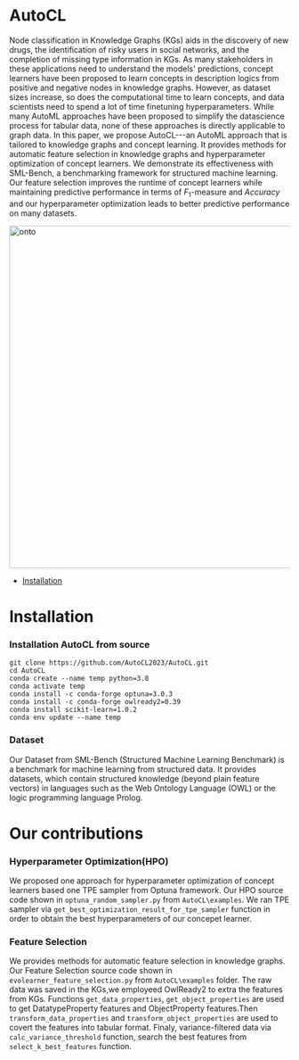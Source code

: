 # AutoCL

Node classification in Knowledge Graphs (KGs) aids in the discovery of new drugs, the identification of risky users in social networks, and the completion of missing type information in KGs. As many stakeholders in these applications need to understand the models' predictions, concept learners have been proposed to learn concepts in description logics from positive and negative nodes in knowledge graphs. However, as dataset sizes increase, so does the computational time to learn concepts, and data scientists need to spend a lot of time finetuning hyperparameters. While many AutoML approaches have been proposed to simplify the datascience process for tabular data, none of these approaches is directly applicable to graph data. In this paper, we propose AutoCL---an AutoML approach that is tailored to knowledge graphs and concept learning. It provides methods for automatic feature selection in knowledge graphs and hyperparameter optimization of concept learners. We demonstrate its effectiveness with SML-Bench, a benchmarking framework for structured machine learning. Our feature selection improves the runtime of concept learners while maintaining predictive performance in terms of $F_1$-measure and $Accuracy$ and our hyperparameter optimization leads to better predictive performance on many datasets.


<img width="614" alt="onto" src="https://user-images.githubusercontent.com/123487952/215816088-242fbf1e-3cb8-4956-b65b-8bfa1c34868f.png">


- [Installation](#installation)

# Installation

### Installation AutoCL from source

```shell
git clone https://github.com/AutoCL2023/AutoCL.git
cd AutoCL
conda create --name temp python=3.8
conda activate temp
conda install -c conda-forge optuna=3.0.3
conda install -c conda-forge owlready2=0.39
conda install scikit-learn=1.0.2
conda env update --name temp
```
### Dataset
Our Dataset from SML-Bench (Structured Machine Learning Benchmark) is a benchmark for machine learning from structured data. It provides datasets, which contain structured knowledge (beyond plain feature vectors) in languages such as the Web Ontology Language (OWL) or the logic programming language Prolog. 

# Our contributions

### Hyperparameter Optimization(HPO)
We proposed one approach for hyperparameter optimization of concept learners based one TPE sampler from Optuna framework.
Our HPO source code shown in ``` optuna_random_sampler.py ``` from ``` AutoCL\examples ```.
We ran TPE sampler via ``` get_best_optimization_result_for_tpe_sampler ``` function in order to obtain the best hyperparameters of our concepet learner.


### Feature Selection
We provides methods for automatic feature selection in knowledge graphs.
Our Feature Selection source code shown in ``` evolearner_feature_selection.py ``` from ``` AutoCL\examples ``` folder.
The raw data was saved in the KGs,we employeed OwlReady2 to extra the features from KGs. Functions ```get_data_properties```, ```get_object_properties``` are used to get DatatypeProperty features and ObjectProperty features.Then ```transform_data_properties``` and ```transform_object_properties``` are used to covert the features into tabular format.
Finaly, variance-filtered data via ```calc_variance_threshold``` function, search the best features from ```select_k_best_features``` function.



